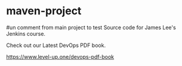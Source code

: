 # maven-project
#un comment from main project to test
Source code for James Lee's Jenkins course.

Check out our Latest DevOps PDF book.

https://www.level-up.one/devops-pdf-book
